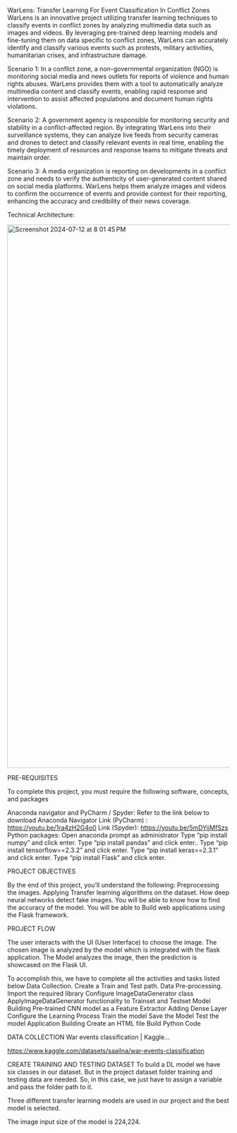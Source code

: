 WarLens: Transfer Learning For Event Classification In Conflict Zones
WarLens is an innovative project utilizing transfer learning techniques to classify events in conflict zones by analyzing multimedia data such as images and videos. By leveraging pre-trained deep learning models and fine-tuning them on data specific to conflict zones, WarLens can accurately identify and classify various events such as protests, military activities, humanitarian crises, and infrastructure damage.

Scenario 1: In a conflict zone, a non-governmental organization (NGO) is monitoring social media and news outlets for reports of violence and human rights abuses. WarLens provides them with a tool to automatically analyze multimedia content and classify events, enabling rapid response and intervention to assist affected populations and document human rights violations.

Scenario 2: A government agency is responsible for monitoring security and stability in a conflict-affected region. By integrating WarLens into their surveillance systems, they can analyze live feeds from security cameras and drones to detect and classify relevant events in real time, enabling the timely deployment of resources and response teams to mitigate threats and maintain order.

Scenario 3: A media organization is reporting on developments in a conflict zone and needs to verify the authenticity of user-generated content shared on social media platforms. WarLens helps them analyze images and videos to confirm the occurrence of events and provide context for their reporting, enhancing the accuracy and credibility of their news coverage.

Technical Architecture:

<img width="1232" alt="Screenshot 2024-07-12 at 8 01 45 PM" src="https://github.com/user-attachments/assets/02fc1e6e-afb5-4d54-9131-8730665b68f1">

PRE-REQUISITES

To complete this project, you must require the following software, concepts, and packages

Anaconda navigator and PyCharm / Spyder:
Refer to the link below to download Anaconda Navigator
Link (PyCharm) : https://youtu.be/1ra4zH2G4o0
Link (Spyder): https://youtu.be/5mDYijMfSzs
Python packages:
Open anaconda prompt as administrator
Type “pip install numpy” and click enter.
Type “pip install pandas” and click enter..
Type “pip install tensorflow==2.3.2” and click enter.
Type “pip install keras==2.3.1” and click enter.
Type “pip install Flask” and click enter.

PROJECT OBJECTIVES

By the end of this project, you’ll understand the following:
      Preprocessing the images.
      Applying Transfer learning algorithms on the dataset.
      How deep neural networks detect fake images.
      You will be able to know how to find the accuracy of the model.
      You will be able to Build web applications using the Flask framework.


PROJECT FLOW

The user interacts with the UI (User Interface) to choose the image.
The chosen image is analyzed by the model which is integrated with the flask application.
The Model analyzes the image, then the prediction is showcased on the Flask UI.

To accomplish this, we have to complete all the activities and tasks listed below
Data Collection.
Create a Train and Test path.
Data Pre-processing.
Import the required library
Configure ImageDataGenerator class
ApplyImageDataGenerator functionality to Trainset and Testset
Model Building
Pre-trained CNN model as a Feature Extractor
Adding Dense Layer
Configure the Learning Process
Train the model
Save the Model
Test the model
Application Building
Create an HTML file
Build Python Code

DATA COLLECTION 
War events classification | Kaggle...

https://www.kaggle.com/datasets/saailna/war-events-classification

CREATE TRAINING AND TESTING DATASET
To build a DL model we have six classes in our dataset. But in the project dataset folder training and testing data are needed. So, in this case, we just have to assign a variable and pass the folder path to it.

Three different transfer learning models are used in our project and the best model is selected.

The image input size of the model is 224,224.





